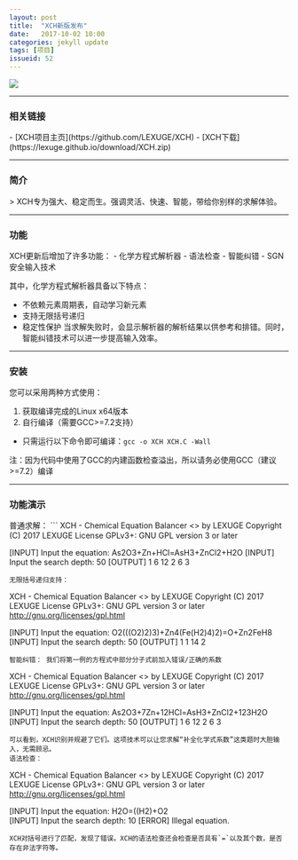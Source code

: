 ```yaml
---
layout: post
title:  "XCH新版发布"
date:   2017-10-02 10:00
categories: jekyll update
tags: [项目]
issueid: 52
---
```

![](/image/XCH-shot-2.png)  

<hr>
<h3>相关链接</h3>
- [XCH项目主页](https://github.com/LEXUGE/XCH)  
- [XCH下载](https://lexuge.github.io/download/XCH.zip)  

<hr>
<h3>简介</h3>
> XCH专为强大、稳定而生。强调灵活、快速、智能，带给你别样的求解体验。


<hr>
<h3>功能</h3>
XCH更新后增加了许多功能：  
- 化学方程式解析器
- 语法检查
- 智能纠错
- SGN安全输入技术

其中，化学方程式解析器具备以下特点：  
- 不依赖元素周期表，自动学习新元素
- 支持无限括号递归
- 稳定性保护
当求解失败时，会显示解析器的解析结果以供参考和排错。同时，智能纠错技术可以进一步提高输入效率。  

<hr>
<h3>安装</h3>
您可以采用两种方式使用：  

1. 获取编译完成的Linux x64版本
2. 自行编译（需要GCC>=7.2支持）
- 只需运行以下命令即可编译：`gcc -o XCH XCH.C -Wall`  

注：因为代码中使用了GCC的内建函数检查溢出，所以请务必使用GCC（建议>=7.2）编译

<hr>
<h3>功能演示</h3>
普通求解：  
```
XCH - Chemical Equation Balancer
<> by LEXUGE
Copyright (C) 2017 LEXUGE
License GPLv3+: GNU GPL version 3 or later <http://gnu.org/licenses/gpl.html>

[INPUT] Input the equation:
As2O3+Zn+HCl=AsH3+ZnCl2+H2O
[INPUT] Input the search depth:
50
[OUTPUT] 1 6 12 2 6 3
```
无限括号递归支持：  
```
XCH - Chemical Equation Balancer
<> by LEXUGE
Copyright (C) 2017 LEXUGE
License GPLv3+: GNU GPL version 3 or later <http://gnu.org/licenses/gpl.html>

[INPUT] Input the equation:
O2(((O2)2)3)+Zn4(Fe(H2)4)2)=O+Zn2FeH8
[INPUT] Input the search depth:
50
[OUTPUT] 1 1 14 2
```
智能纠错： 我们将第一例的方程式中部分分子式前加入错误/正确的系数  
```
XCH - Chemical Equation Balancer
<> by LEXUGE
Copyright (C) 2017 LEXUGE
License GPLv3+: GNU GPL version 3 or later <http://gnu.org/licenses/gpl.html>

[INPUT] Input the equation:
As2O3+7Zn+12HCl=AsH3+ZnCl2+123H2O
[INPUT] Input the search depth:
50
[OUTPUT] 1 6 12 2 6 3
```
可以看到，XCH识别并规避了它们。这项技术可以让您求解“补全化学式系数”这类题时大胆输入，无需顾忌。  
语法检查：  
```
XCH - Chemical Equation Balancer
<> by LEXUGE
Copyright (C) 2017 LEXUGE
License GPLv3+: GNU GPL version 3 or later <http://gnu.org/licenses/gpl.html>

[INPUT] Input the equation:
H2O=((H2)+O2   
[INPUT] Input the search depth:
10
[ERROR] Illegal equation.
```
XCH对括号进行了匹配，发现了错误。XCH的语法检查还会检查是否具有`=`以及其个数，是否存在非法字符等。
